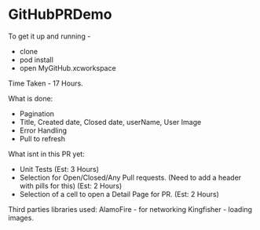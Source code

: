 # GitHubPRDemo

To get it up and running - 
- clone
- pod install
- open MyGitHub.xcworkspace

Time Taken - 17 Hours. 

What is done:
- Pagination
- Title, Created date, Closed date, userName, User Image
- Error Handling
- Pull to refresh

What isnt in this PR yet:
 - Unit Tests (Est: 3 Hours)
 - Selection for Open/Closed/Any Pull requests. (Need to add a header with pills for this) (Est: 2 Hours)
 - Selection of a cell to open a Detail Page for PR. (Est: 2 Hours)

Third parties libraries used: 
AlamoFire - for networking
Kingfisher - loading images.
